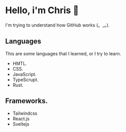 # Hello, i'm Chris 👋
I'm trying to understand how GitHub works (。_。).

## Languages
This are some languages that I learned, or I try to learn.
- HMTL.
- CSS.
- JavaScript.
- TypeScrupt.
- Rust.

## Frameworks.
- Tailwindcss
- React.js
- Sveltejs
